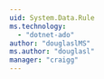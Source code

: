 ```yaml
---
uid: System.Data.Rule
ms.technology: 
  - "dotnet-ado"
author: "douglaslMS"
ms.author: "douglasl"
manager: "craigg"
---
```

